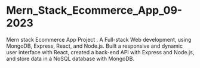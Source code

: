 # Mern_Stack_Ecommerce_App_09-2023
Mern stack Ecommerce App Project . A Full-stack Web development, using MongoDB, Express, React, and Node.js. Built a responsive and dynamic user interface with React, created a back-end API with Express and Node.js, and store data in a NoSQL database with MongoDB.
